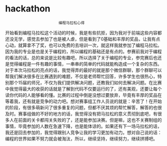 # hackathon
	                        编程马拉松心得
开始看到编程马拉松这个活动的时候，我是有些抗拒，因为我对于前端这些内容都还没无学，感觉去参加了也是被人虐，但是看到了0基础和丰厚的奖品，让我有点心动，就算拿不了奖，也可以免费的去培训一次，就这样我就参加了编程马拉松。因为我的专业是也是关于编程的，所以编程的基础还是有点的。参赛前我对于编程的看法的话，总的来说是比较有趣吧，所以选择了关于编程的专业，参完赛后也还是觉得编程是一件有趣的事情，一串串的简单的代码就能构造成一个复杂的东西。对于本次马拉松的亮点的话，我觉得弄的最好的就是那个微信群聊，那个群聊可以帮我们解决很多在比赛遇到的难题，不仅是老师帮忙回答，许多学生也很热心，特别那个15届的师兄，不仅为我们提供解决问题，还教我们如何去解决问题。在比赛中我觉得最大的收获的话就是了解到代码不仅要运行的了，还有美观，还要让每个读你代码的人能够看的懂。比赛的过程中倒是没想过要放弃，毕竟有丰厚的奖品在等着我，还有就是竞争的动力吧。想对赛事组工作人员说的就是：辛苦了！在开始的阶段，有很多萌新问了很多重复的问题，但都不厌其烦的帮忙解答，解答的也很及时。赛事组做的不好的地方的话，我觉得没有把马拉松的意义贯彻到底吧，有很多人在前面的关卡都闯关失败的了，还是能参加决赛。但是嘛，这也不关赛制组的事情，毕竟参加的人数在急速下降，也是能体谅的。如果还有下一场马拉松的话，我还是回去参加的，我觉得跟别人竞争让我的学习更加有动力。想对自己说的话：编程的世界如果不努力就会被淘汰，所以，继续坚持，继续努力，继续拼搏吧。